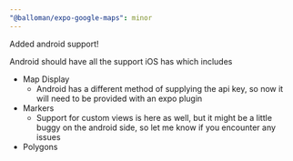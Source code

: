 ```yaml
---
"@balloman/expo-google-maps": minor
---
```


Added android support!

Android should have all the support iOS has which includes
- Map Display
  - Android has a different method of supplying the api key, so now it will need to be provided with an expo plugin
- Markers
  - Support for custom views is here as well, but it might be a little buggy on the android side, so let me know if you encounter any issues
- Polygons
